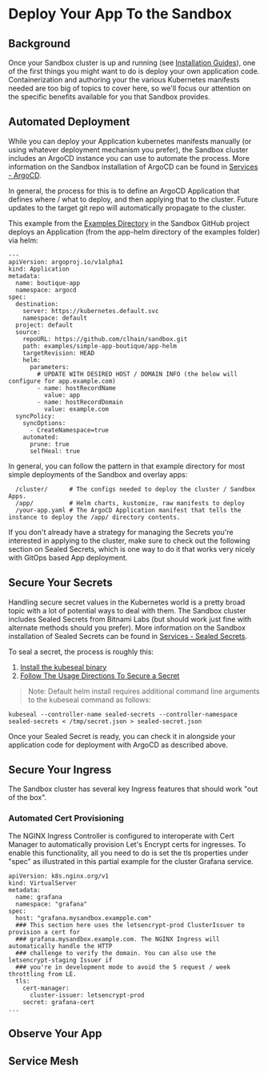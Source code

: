 # Deploy Your App To the Sandbox

## Background
Once your Sandbox cluster is up and running (see [Installation Guides](../installation/getting-started.md)),
one of the first things you might want to do is deploy your own application code. Containerization and
authoring your the various Kubernetes manifests needed are too big of topics to cover here,
so we'll focus our attention on the specific benefits available for you that Sandbox provides.

## Automated Deployment
While you can deploy your Application kubernetes manifests manually (or using whatever deployment mechanism you prefer),
the Sandbox cluster includes an ArgoCD instance you can use to automate the process. More information
on the Sandbox installation of ArgoCD can be found in [Services - ArgoCD](../services/argocd.md).

In general, the process for this is to define an ArgoCD Application that defines where / what to deploy, and then
applying that to the cluster. Future updates to the target git repo will automatically propagate to the cluster.

This example from the [Examples Directory](https://github.com/clhain/sandbox/examples/simple-app-boutique) in
the Sandbox GitHub project deploys an Application (from the app-helm directory of the examples folder) via helm:

```
---
apiVersion: argoproj.io/v1alpha1
kind: Application
metadata:
  name: boutique-app
  namespace: argocd
spec:
  destination:
    server: https://kubernetes.default.svc
    namespace: default
  project: default
  source:
    repoURL: https://github.com/clhain/sandbox.git
    path: examples/simple-app-boutique/app-helm
    targetRevision: HEAD
    helm:
      parameters:
        # UPDATE WITH DESIRED HOST / DOMAIN INFO (the below will configure for app.example.com)
        - name: hostRecordName
          value: app
        - name: hostRecordDomain
          value: example.com
  syncPolicy:
    syncOptions:
      - CreateNamespace=true
    automated:
      prune: true
      selfHeal: true
```

In general, you can follow the pattern in that example directory for most simple deployments of the Sandbox and overlay apps:

```
  /cluster/      # The configs needed to deploy the cluster / Sandbox Apps.
  /app/          # Helm charts, kustomize, raw manifests to deploy
  /your-app.yaml # The ArgoCD Application manifest that tells the instance to deploy the /app/ directory contents.
```

If you don't already have a strategy for managing the Secrets you're interested in applying to the cluster,
make sure to check out the following section on Sealed Secrets, which is one way to do it that works very nicely with
GitOps based App deployment.

## Secure Your Secrets
Handling secure secret values in the Kubernetes world is a pretty broad topic with a lot of potential ways to deal with them.
The Sandbox cluster includes Sealed Secrets from Bitnami Labs (but should work just fine with alternate methods should you prefer).
More information on the Sandbox installation of Sealed Secrets can be found in [Services - Sealed Secrets](../services/sealed-secrets.md).

To seal a secret, the process is roughly this:

1. [Install the kubeseal binary](https://github.com/bitnami-labs/sealed-secrets#installation)
2. [Follow The Usage Directions To Secure a Secret](https://github.com/bitnami-labs/sealed-secrets#usage)

> Note: Default helm install requires additional command line arguments to the kubeseal command as follows:

```
kubeseal --controller-name sealed-secrets --controller-namespace sealed-secrets < /tmp/secret.json > sealed-secret.json
```

Once your Sealed Secret is ready, you can check it in alongside your application code for deployment with ArgoCD as described above.

## Secure Your Ingress
The Sandbox cluster has several key Ingress features that should work "out of the box".

### Automated Cert Provisioning
The NGINX Ingress Controller is configured to interoperate with Cert Manager to automatically provision Let's Encrypt certs
for ingresses. To enable this functionality, all you need to do is set the tls properties under "spec" as illustrated in this 
partial example for the cluster Grafana service.

```
apiVersion: k8s.nginx.org/v1
kind: VirtualServer
metadata:
  name: grafana
  namespace: "grafana"
spec:
  host: "grafana.mysandbox.exampple.com"
  ### This section here uses the letsencrypt-prod ClusterIssuer to provision a cert for
  ### grafana.mysandbox.example.com. The NGINX Ingress will automatically handle the HTTP
  ### challenge to verify the domain. You can also use the letsencrypt-staging Issuer if
  ### you're in development mode to avoid the 5 request / week throttling from LE.
  tls:
    cert-manager:
      cluster-issuer: letsencrypt-prod
    secret: grafana-cert
...
```

## Observe Your App

## Service Mesh